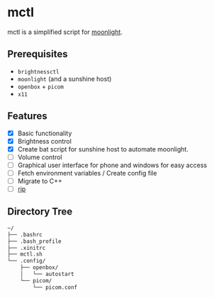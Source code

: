 # mctl 
mctl is a simplified script for [moonlight](https://github.com/moonlight-stream/moonlight-qt).

## Prerequisites
- `brightnessctl`
- `moonlight` (and a sunshine host)
- `openbox` + `picom`
- `x11`

## Features
- [x] Basic functionality
- [x] Brightness control
- [x] Create bat script for sunshine host to automate moonlight.
- [ ] Volume control
- [ ] Graphical user interface for phone and windows for easy access
- [ ] Fetch environment variables / Create config file
- [ ] Migrate to C++
- [ ] [rip](https://github.com/ClassicOldSong/Apollo/wiki/How-to-start-multiple-instances-of-Apollo)

## Directory Tree
```bash
~/
├── .bashrc
├── .bash_profile
├── .xinitrc
├── mctl.sh
└── .config/
    ├── openbox/
    │   └── autostart
    └── picom/
        └── picom.conf
```
